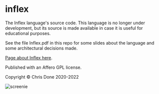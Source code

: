 # inflex

The Inflex language's source code. This language is no longer under development, but its source is made available in case it is useful for educational purposes.

See the file Inflex.pdf in this repo for some slides about the language and some architectural decisions made.

[Page about Inflex here](https://chrisdone.com/posts/inflex/). 

Published with an Affero GPL license.

Copyright ©️ Chris Done 2020-2022

![screenie](https://raw.githubusercontent.com/chrisdone/inflex/master/Screenshot%20from%202023-05-02%2017-18-26.png)
